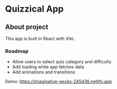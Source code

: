 # Quizzical App 

## About project
This app is built in React with Vite.

### Roadmap
- Allow users to select quiz category and difficulty
- Add loading while app fetches data
- Add animations and transitions

Demo: https://imaginative-gecko-245d36.netlify.app
